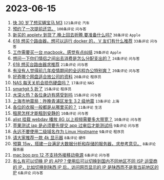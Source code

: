 # 2023-06-15

1. [快 30 岁了想买辆宝马 M3](https://www.v2ex.com/t/948843) `121条评论` `汽车`
1. [预约了一次提前还贷。](https://www.v2ex.com/t/948858) `100条评论` `问与答`
1. [新买的 appletv 到货了,晚上回去折腾,要准备什么吗?](https://www.v2ex.com/t/948887) `38条评论` `Apple`
1. [618 想买个路由器，想可以运行 docker 的， V 友们有什么推荐](https://www.v2ex.com/t/948852) `33条评论` `问与答`
1. [工作需要买一台 macbook，感觉有点纠结](https://www.v2ex.com/t/948848) `29条评论` `Apple`
1. [想问一下你们情侣之间出去消费是怎么分配支出的？](https://www.v2ex.com/t/948861) `24条评论` `问与答`
1. [618 想买台路由器求推荐](https://www.v2ex.com/t/948845) `21条评论` `问与答`
1. [有没有人觉得前几年疫情期间的全远程办公特别爽？](https://www.v2ex.com/t/948869) `20条评论` `问与答`
1. [好奇哪个网盘适合放公司的资料](https://www.v2ex.com/t/948857) `20条评论` `程序员`
1. [NAS 每天关机会损伤硬盘吗？](https://www.v2ex.com/t/948882) `17条评论` `NAS`
1. [smartgit 5 折了](https://www.v2ex.com/t/948890) `15条评论` `程序员`
1. [水深火热？各位身边有感受到吗](https://www.v2ex.com/t/948875) `15条评论` `问与答`
1. [上海市地震局：昨晚青浦区发生 3.2 级地震](https://www.v2ex.com/t/948844) `13条评论` `上海`
1. [各位的衣服一般都是从哪里买的？](https://www.v2ex.com/t/948922) `11条评论` `生活`
1. [租房怎样才能租到安静的](https://www.v2ex.com/t/948925) `10条评论` `问与答`
1. [alist 挂载 webdav 播放 8G 以上视频需要多大带宽？](https://www.v2ex.com/t/948841) `10条评论` `问与答`
1. [苹果测试 iap 是必须要先提交 app 过审后才能测试吗](https://www.v2ex.com/t/948896) `9条评论` `问与答`
1. [永远不要使用二级域名作为 Linux Hostname](https://www.v2ex.com/t/948880) `9条评论` `程序员`
1. [请大家推荐一款 4k 显示器](https://www.v2ex.com/t/948907) `8条评论` `硬件`
1. [预算 15w，搭建一台满足大数据分析和存储的服务器，求参考意见。](https://www.v2ex.com/t/948855) `8条评论` `服务器`
1. [mac boo pro 12 不支持外接移动电源](https://www.v2ex.com/t/948888) `6条评论` `问与答`
1. [有么有可以切换 IP 的 APP？使用后可以切换到国内不同地区不同 ISP 运营商的 IP，比如切换到陕西 IP 后，访问网页显示的 IP 是陕西而不是我当前地区的 IP](https://www.v2ex.com/t/948860) `6条评论` `问与答`

